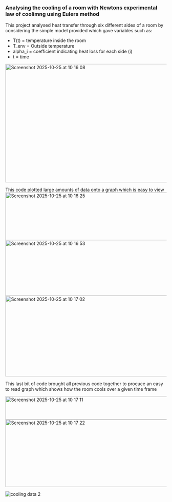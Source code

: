 ### Analysing the cooling of a room with Newtons experimental law of coolimng using Eulers method

This project analysed heat transfer through six different sides of a room by considering the simple model provided which gave variables such as:
- T(t) = temperature inside the room
- T_env = Outside temperature
- alpha_i = coefficient indicating heat loss for each side (i)
- t = time
<img width="522" height="370" alt="Screenshot 2025-10-25 at 10 16 08" src="https://github.com/user-attachments/assets/91910244-e744-4cc7-b05c-73f4fd32b54c" />

This code plotted large amounts of data onto a graph which is easy to view
<img width="780" height="149" alt="Screenshot 2025-10-25 at 10 16 25" src="https://github.com/user-attachments/assets/7584cef4-ff74-4b73-a0d4-2f41240bc3f1" />
<img width="760" height="174" alt="Screenshot 2025-10-25 at 10 16 53" src="https://github.com/user-attachments/assets/fb985fea-66f3-45c6-abf6-d4ea3aba8a28" />
<img width="537" height="252" alt="Screenshot 2025-10-25 at 10 17 02" src="https://github.com/user-attachments/assets/3eab6662-8fed-4f1d-8352-0c50084f3c90" />

This last bit of code brought all previous code together to proeuce an easy to read graph which shows how the room cools over a given time frame

<img width="604" height="72" alt="Screenshot 2025-10-25 at 10 17 11" src="https://github.com/user-attachments/assets/bc850f2e-693c-4e16-8993-114fb8aca435" />
<img width="768" height="211" alt="Screenshot 2025-10-25 at 10 17 22" src="https://github.com/user-attachments/assets/a831f294-0af6-4145-8b44-2f21515da263" />

![cooling data 2](https://github.com/user-attachments/assets/8f22de31-f8cb-4624-b3e0-ccb02e07607e)
